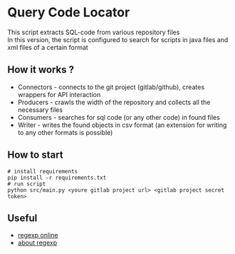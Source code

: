 # Query Code Locator
This script extracts SQL-code from various repository files <br/>
In this version, the script is configured to search for scripts in java files and xml files of a certain format

## How it works ?

- Connectors - connects to the git project (gitlab/github), creates wrappers for API interaction
- Producers - crawls the width of the repository and collects all the necessary files
- Consumers - searches for sql code (or any other code) in found files
- Writer - writes the found objects in csv format (an extension for writing to any other formats is possible)
## How to start
```
# install requirements
pip install -r requirements.txt
# run script
python src/main.py <youre gitlab project url> <gitlab project secret token>
```
## Useful
- [regexp online](https://regex101.com)
- [about regexp](https://habr.com/ru/articles/349860/)
